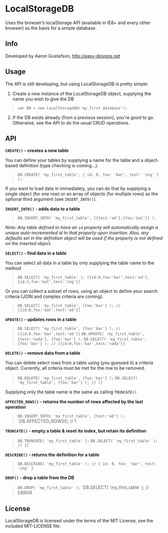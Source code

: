 # LocalStorageDB

Uses the browser’s localStorage API (available in IE8+ and every other browser) as the basis for a simple database.

## Info

Developed by Aaron Gustafson, http://easy-designs.net

## Usage

The API is still developing, but using LocalStorageDB is pretty simple:

1. Create a new instance of the LocalStorageDB object, supplying the name you wish to give the DB

> `var DB = new LocalStorageDB('my_first_database');`

2. If the DB exists already (from a previous session), you're good to go. Otherwise, see the API to do the usual CRUD operations.

## API

__`CREATE()` - creates a new table__

You can define your tables by supplying a name for the table and a object-based definition (type checking is coming…).

> `DB.CREATE( 'my_first_table', { id: 0, foo: 'bar', test: 'ing' } );`

If you want to load data in immediately, you can do that by supplying a single object (for one row) or an array of objects (for multiple rows) as the optional third argument (see `INSERT_INTO()`).


__`INSERT_INTO()` - adds data to a table__

> `DB.INSERT_INTO( 'my_first_table', [{test:'ed'},{foo:'bat'}] );`

_Note: Any table defined to have an `id` property will automatically assign a unique auto-incremented id to that property upon insertion. Also, any defaults set in the definition object will be used if the property is not defined on the inserted object._


__`SELECT()` - find data in a table__

You can select all data in a table by only supplying the table name to the method

> `DB.SELECT( 'my_first_table' ); [{id:0,foo:'bar',test:'ed'},{id:1,foo:'bat',test:'ing'}]`

Or you can collect a subset of rows, using an object to define your search criteria (JOIN and complex criteria are coming).

> `DB.SELECT( 'my_first_table', {foo:'bar'} ); // [{id:0,foo:'bar',test:'ed'}]`


__`UPDATE()` - updates rows in a table__

> `DB.SELECT( 'my_first_table', {foo:'bar'} ); // [{id:0,foo:'bar',test:'ed'}]`
> `DB.UPDATE( 'my_first_table', {test:'nada'}, {foo:'bar'} );`
> `DB.SELECT( 'my_first_table', {foo:'bar'} ); // [{id:0,foo:'bar',test:'nada'}]`


__`DELETE()` - remove data from a table__

You can delete select rows from a table using (you guessed it) a criteria object. Currently, all criteria must be met for the row to be removed.

> `DB.DELETE( 'my_first_table', {foo:'bar'} );`
> `DB.SELECT( 'my_first_table', {foo:'bar'} ); // []`

Supplying only the table name is the same as calling `TRUNCATE()`


__`AFFECTED_ROWS()` - returns the number of rows affected by the last operation__

> `DB.INSERT_INTO( 'my_first_table', {test:'ed'} );`
> `DB.AFFECTED_ROWS(); // 1

__`TRUNCATE()` - empty a table & reset its index, but retain its definition__

> `DB.TRUNCATE( 'my_first_table' );`
> `DB.SELECT( 'my_first_table' ); // []`

__`DESCRIBE()` - returns the definition for a table__

> `DB.DESCRIBE( 'my_first_table' ); // { id: 0, foo: 'bar', test: 'ing' }`

__`DROP()` - drop a table from the DB__

> `DB.DROP( 'my_first_table' );`
> `DB.SELECT( 'my_first_table' ); // ERROR


## License

LocalStorageDB is licensed under the terms of the MIT License, see the included MIT-LICENSE file.